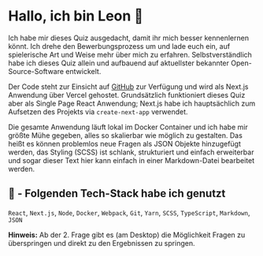 # Hallo, ich bin Leon 👋

Ich habe mir dieses Quiz ausgedacht, damit ihr mich besser kennenlernen könnt. Ich drehe den Bewerbungsprozess um und lade euch ein, auf spielerische Art und Weise mehr über mich zu erfahren. Selbstverständlich habe ich dieses Quiz allein und aufbauend auf aktuellster bekannter Open-Source-Software entwickelt.

Der Code steht zur Einsicht auf [GitHub](https://github.com/leonzuendel/react-quiz) zur Verfügung und wird als Next.js Anwendung über Vercel gehostet. Grundsätzlich funktioniert dieses Quiz aber als Single Page React Anwendung; Next.js habe ich hauptsächlich zum Aufsetzen des Projekts via `create-next-app` verwendet.

Die gesamte Anwendung läuft lokal im Docker Container und ich habe mir größte Mühe gegeben, alles so skalierbar wie möglich zu gestalten. Das heißt es können problemlos neue Fragen als JSON Objekte hinzugefügt werden, das Styling (SCSS) ist schlank, strukturiert und einfach erweiterbar und sogar dieser Text hier kann einfach in einer Markdown-Datei bearbeitet werden.

## 🔧 - Folgenden Tech-Stack habe ich genutzt

`React`, `Next.js`, `Node`, `Docker`, `Webpack`, `Git`, `Yarn`, `SCSS`, `TypeScript`, `Markdown`, `JSON`

**Hinweis:** Ab der 2. Frage gibt es (am Desktop) die Möglichkeit Fragen zu überspringen und direkt zu den Ergebnissen zu springen.
